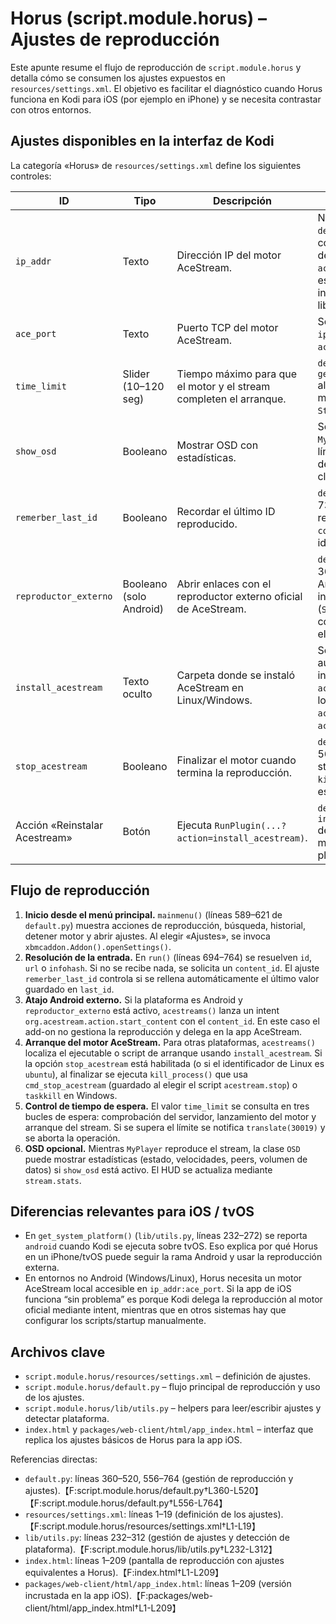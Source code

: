 # Horus (script.module.horus) – Ajustes de reproducción

Este apunte resume el flujo de reproducción de `script.module.horus` y detalla cómo se consumen los ajustes expuestos en `resources/settings.xml`. El objetivo es facilitar el diagnóstico cuando Horus funciona en Kodi para iOS (por ejemplo en iPhone) y se necesita contrastar con otros entornos.

## Ajustes disponibles en la interfaz de Kodi

La categoría «Horus» de `resources/settings.xml` define los siguientes controles:

| ID | Tipo | Descripción | Uso en código |
| --- | --- | --- | --- |
| `ip_addr` | Texto | Dirección IP del motor AceStream. | No se usa directamente en `default.py`; el add-on consulta la disponibilidad del motor a través de `acestream.server` usando este valor almacenado internamente por la librería. |
| `ace_port` | Texto | Puerto TCP del motor AceStream. | Se maneja igual que `ip_addr` dentro de `acestream.server`. |
| `time_limit` | Slider (10–120 seg) | Tiempo máximo para que el motor y el stream completen el arranque. | `default.py` lo consulta con `get_setting("time_limit")` al esperar el arranque del motor (`Engine`) y del `Stream`. |
| `show_osd` | Booleano | Mostrar OSD con estadísticas. | Se utiliza al inicializar `MyPlayer` (`default.py`, líneas 89–117) para decidir si se muestra la clase `OSD`. |
| `remerber_last_id` | Booleano | Recordar el último ID reproducido. | `default.py`, líneas 728–732: si está activo, pre rellena el último `content_id` al pedir un identificador manual. |
| `reproductor_externo` | Booleano (solo Android) | Abrir enlaces con el reproductor externo oficial de AceStream. | `default.py`, líneas 360–369: si está activado en Android, construye un intent (`StartAndroidActivity`) con el `content_id` y no usa el reproductor interno. |
| `install_acestream` | Texto oculto | Carpeta donde se instaló AceStream en Linux/Windows. | Se rellena automáticamente tras instalar el motor y luego `acestreams()` lo usa para localizar los scripts `acestream.start/stop` o `ace_engine.exe`. |
| `stop_acestream` | Booleano | Finalizar el motor cuando termina la reproducción. | `default.py`, líneas 556–561: después de parar el stream ejecuta `kill_process()` si este flag está activo. |
| Acción «Reinstalar Acestream» | Botón | Ejecuta `RunPlugin(...?action=install_acestream)`. | `default.py`, función `install_acestream()` descarga y despliega el motor apropiado según la plataforma. |

## Flujo de reproducción

1. **Inicio desde el menú principal.** `mainmenu()` (líneas 589–621 de `default.py`) muestra acciones de reproducción, búsqueda, historial, detener motor y abrir ajustes. Al elegir «Ajustes», se invoca `xbmcaddon.Addon().openSettings()`.
2. **Resolución de la entrada.** En `run()` (líneas 694–764) se resuelven `id`, `url` o `infohash`. Si no se recibe nada, se solicita un `content_id`. El ajuste `remerber_last_id` controla si se rellena automáticamente el último valor guardado en `last_id`.
3. **Atajo Android externo.** Si la plataforma es Android y `reproductor_externo` está activo, `acestreams()` lanza un intent `org.acestream.action.start_content` con el `content_id`. En este caso el add-on no gestiona la reproducción y delega en la app AceStream.
4. **Arranque del motor AceStream.** Para otras plataformas, `acestreams()` localiza el ejecutable o script de arranque usando `install_acestream`. Si la opción `stop_acestream` está habilitada (o si el identificador de Linux es `ubuntu`), al finalizar se ejecuta `kill_process()` que usa `cmd_stop_acestream` (guardado al elegir el script `acestream.stop`) o `taskkill` en Windows.
5. **Control de tiempo de espera.** El valor `time_limit` se consulta en tres bucles de espera: comprobación del servidor, lanzamiento del motor y arranque del stream. Si se supera el límite se notifica `translate(30019)` y se aborta la operación.
6. **OSD opcional.** Mientras `MyPlayer` reproduce el stream, la clase `OSD` puede mostrar estadísticas (estado, velocidades, peers, volumen de datos) si `show_osd` está activo. El HUD se actualiza mediante `stream.stats`.

## Diferencias relevantes para iOS / tvOS

* En `get_system_platform()` (`lib/utils.py`, líneas 232–272) se reporta `android` cuando Kodi se ejecuta sobre tvOS. Eso explica por qué Horus en un iPhone/tvOS puede seguir la rama Android y usar la reproducción externa.
* En entornos no Android (Windows/Linux), Horus necesita un motor AceStream local accesible en `ip_addr:ace_port`. Si la app de iOS funciona “sin problema” es porque Kodi delega la reproducción al motor oficial mediante intent, mientras que en otros sistemas hay que configurar los scripts/startup manualmente.

## Archivos clave

* `script.module.horus/resources/settings.xml` – definición de ajustes.
* `script.module.horus/default.py` – flujo principal de reproducción y uso de los ajustes.
* `script.module.horus/lib/utils.py` – helpers para leer/escribir ajustes y detectar plataforma.
* `index.html` y `packages/web-client/html/app_index.html` – interfaz que replica los ajustes básicos de Horus para la app iOS.

Referencias directas:

* `default.py`: líneas 360–520, 556–764 (gestión de reproducción y ajustes).【F:script.module.horus/default.py†L360-L520】【F:script.module.horus/default.py†L556-L764】
* `resources/settings.xml`: líneas 1–19 (definición de los ajustes).【F:script.module.horus/resources/settings.xml†L1-L19】
* `lib/utils.py`: líneas 232–312 (gestión de ajustes y detección de plataforma).【F:script.module.horus/lib/utils.py†L232-L312】
* `index.html`: líneas 1–209 (pantalla de reproducción con ajustes equivalentes a Horus).【F:index.html†L1-L209】
* `packages/web-client/html/app_index.html`: líneas 1–209 (versión incrustada en la app iOS).【F:packages/web-client/html/app_index.html†L1-L209】
